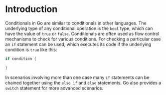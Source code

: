 # Introduction

Conditionals in Go are similar to conditionals in other languages. The underlying type of any conditional operation is the `bool` type, which can have the value of `true` or `false`. Conditionals are often used as flow control mechanisms to check for various conditions. For checking a particular case an `if` statement can be used, which executes its code if the underlying condition is `true` like this:

```go
if condition {

}
```

In scenarios involving more than one case many `if` statements can be chained together using the `else if` and `else` statements. Go also provides a `switch` statement for more advanced scenarios.
